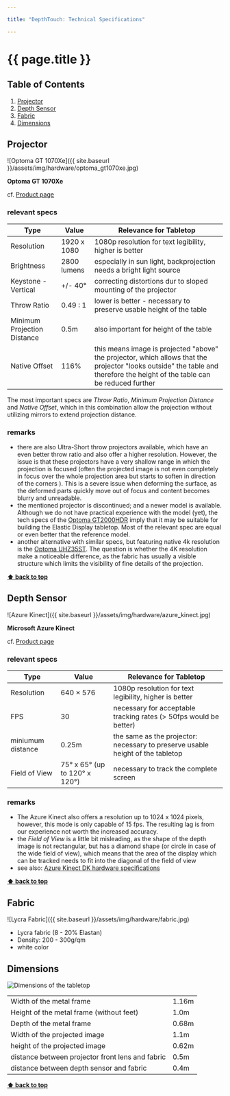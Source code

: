```yaml
---

title: "DepthTouch: Technical Specifications"

---
```


# {{ page.title }}

<!-- omit in toc -->
## Table of Contents

1. [Projector](#projector)
2. [Depth Sensor](#depth-sensor)
3. [Fabric](#fabric)
4. [Dimensions](#dimensions)

## Projector

![Optoma GT 1070Xe]({{ site.baseurl }}/assets/img/hardware/optoma_gt1070xe.jpg)

**Optoma GT 1070Xe**

cf. [Product page](https://www.optoma.de/product/gt1070xe)

### relevant specs

| Type                        | Value       | Relevance for Tabletop                                                                                                                                                      |
| --------------------------- | ----------- | --------------------------------------------------------------------------------------------------------------------------------------------------------------------------- |
| Resolution                  | 1920 x 1080 | 1080p resolution for text legibility, higher is better                                                                                                                      |
| Brightness                  | 2800 lumens | especially in sun light, backprojection needs a bright light source                                                                                                         |
| Keystone - Vertical         | +/- 40°     | correcting distortions dur to sloped mounting of the projector                                                                                                              |
| Throw Ratio                 | 0.49 : 1    | lower is better - necessary to preserve usable height of the table                                                                                                          |
| Minimum Projection Distance | 0.5m        | also important for height of the table                                                                                                                                      |
| Native Offset               | 116%        | this means image is projected "above" the projector, which allows that the projector "looks outside" the table and therefore the height of the table can be reduced further |

The most important specs are *Throw Ratio*, *Minimum Projection Distance* and *Native Offset*, which in this combination allow the projection without utilizing mirrors to extend projection distance.

### remarks

* there are also Ultra-Short throw projectors available, which have an even better throw ratio and also offer a higher resolution. However, the issue is that these projectors have a very shallow range in which the projection is focused (often the projected image is not even completely in focus over the whole projection area but starts to soften in direction of the corners ). This is a severe issue when deforming the surface, as the deformed parts quickly move out of focus and content becomes blurry and unreadable.
* the mentioned projector is discontinued; and a newer model is available. Although we do not have practical experience with the model (yet),  the tech specs of the [Optoma GT2000HDR](https://www.optomaeurope.com/product/gt2000hdr) imply that it may be suitable for building the Elastic Display tabletop. Most of the relevant spec are equal or even better that the reference model.
* another alternative with similar specs, but featuring native 4k resolution is the [Optoma UHZ35ST](https://www.optomaeurope.com/product/uhz35st). The question is whether the 4K resolution make a noticeable difference, as the fabric has usually a visible structure which limits the visibility of fine details of the projection.

__[⬆ back to top](#table-of-contents)__

## Depth Sensor

![Azure Kinect]({{ site.baseurl }}/assets/img/hardware/azure_kinect.jpg)

**Microsoft Azure Kinect**

cf. [Product page](https://www.microsoft.com/en-us/d/azure-kinect-dk/8pp5vxmd9nhq)

### relevant specs

| Type              | Value                         | Relevance for Tabletop                                                         |
| ----------------- | ----------------------------- | ------------------------------------------------------------------------------ |
| Resolution        | 640 × 576                     | 1080p resolution for text legibility, higher is better                         |
| FPS               | 30                            | necessary for acceptable tracking rates (> 50fps would be better)              |
| miniumum distance | 0.25m                         | the same as the projector: necessary to preserve usable height of the tabletop |
| Field of View     | 75° x 65° (up to 120° x 120°) | necessary to track the complete screen                                         |

### remarks

* The Azure Kinect also offers a resolution up to 1024 x 1024 pixels, however, this mode is only capable of 15 fps. The resulting lag is from our experience not worth the increased accuracy.
* the *Field of View* is a little bit misleading, as the shape of the depth image is not rectangular, but has a diamond shape (or circle in case of the wide field of view), which means that the area of the display which can be tracked needs to fit into the diagonal of the field of view
* see also: [Azure Kinect DK hardware specifications](https://learn.microsoft.com/en-us/azure/Kinect-dk/hardware-specification)

__[⬆ back to top](#table-of-contents)__

## Fabric

![Lycra Fabric]({{ site.baseurl }}/assets/img/hardware/fabric.jpg)

* Lycra fabric (8 - 20% Elastan)
* Density: 200 - 300g/qm
* white color

## Dimensions

![Dimensions of the tabletop]({{site.baseurl}}/assets/img/hardware/Tisch_1.png)

|                                                  |       |
| ------------------------------------------------ | ----- |
| Width of the metal frame                         | 1.16m |
| Height of the metal frame (without feet)         | 1.0m  |
| Depth of the metal frame                         | 0.68m |
| Width of the projected image                     | 1.1m  |
| height of the projected image                    | 0.62m |
| distance between projector front lens and fabric | 0.5m  |
| distance between depth sensor and fabric         | 0.4m  |

__[⬆ back to top](#table-of-contents)__
